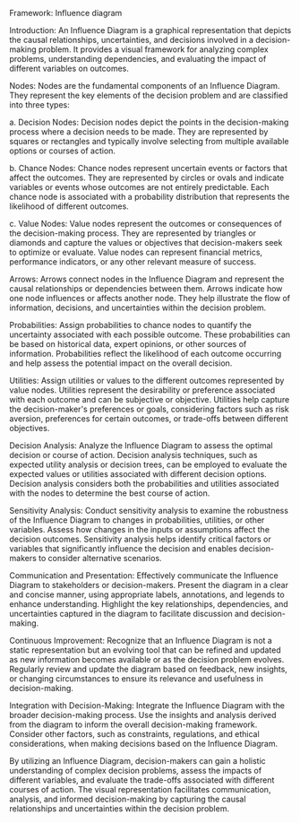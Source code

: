Framework: Influence diagram

Introduction:
An Influence Diagram is a graphical representation that depicts the causal relationships, uncertainties, and decisions involved in a decision-making problem. It provides a visual framework for analyzing complex problems, understanding dependencies, and evaluating the impact of different variables on outcomes.

Nodes:
Nodes are the fundamental components of an Influence Diagram. They represent the key elements of the decision problem and are classified into three types:

a. Decision Nodes: Decision nodes depict the points in the decision-making process where a decision needs to be made. They are represented by squares or rectangles and typically involve selecting from multiple available options or courses of action.

b. Chance Nodes: Chance nodes represent uncertain events or factors that affect the outcomes. They are represented by circles or ovals and indicate variables or events whose outcomes are not entirely predictable. Each chance node is associated with a probability distribution that represents the likelihood of different outcomes.

c. Value Nodes: Value nodes represent the outcomes or consequences of the decision-making process. They are represented by triangles or diamonds and capture the values or objectives that decision-makers seek to optimize or evaluate. Value nodes can represent financial metrics, performance indicators, or any other relevant measure of success.

Arrows:
Arrows connect nodes in the Influence Diagram and represent the causal relationships or dependencies between them. Arrows indicate how one node influences or affects another node. They help illustrate the flow of information, decisions, and uncertainties within the decision problem.

Probabilities:
Assign probabilities to chance nodes to quantify the uncertainty associated with each possible outcome. These probabilities can be based on historical data, expert opinions, or other sources of information. Probabilities reflect the likelihood of each outcome occurring and help assess the potential impact on the overall decision.

Utilities:
Assign utilities or values to the different outcomes represented by value nodes. Utilities represent the desirability or preference associated with each outcome and can be subjective or objective. Utilities help capture the decision-maker's preferences or goals, considering factors such as risk aversion, preferences for certain outcomes, or trade-offs between different objectives.

Decision Analysis:
Analyze the Influence Diagram to assess the optimal decision or course of action. Decision analysis techniques, such as expected utility analysis or decision trees, can be employed to evaluate the expected values or utilities associated with different decision options. Decision analysis considers both the probabilities and utilities associated with the nodes to determine the best course of action.

Sensitivity Analysis:
Conduct sensitivity analysis to examine the robustness of the Influence Diagram to changes in probabilities, utilities, or other variables. Assess how changes in the inputs or assumptions affect the decision outcomes. Sensitivity analysis helps identify critical factors or variables that significantly influence the decision and enables decision-makers to consider alternative scenarios.

Communication and Presentation:
Effectively communicate the Influence Diagram to stakeholders or decision-makers. Present the diagram in a clear and concise manner, using appropriate labels, annotations, and legends to enhance understanding. Highlight the key relationships, dependencies, and uncertainties captured in the diagram to facilitate discussion and decision-making.

Continuous Improvement:
Recognize that an Influence Diagram is not a static representation but an evolving tool that can be refined and updated as new information becomes available or as the decision problem evolves. Regularly review and update the diagram based on feedback, new insights, or changing circumstances to ensure its relevance and usefulness in decision-making.

Integration with Decision-Making:
Integrate the Influence Diagram with the broader decision-making process. Use the insights and analysis derived from the diagram to inform the overall decision-making framework. Consider other factors, such as constraints, regulations, and ethical considerations, when making decisions based on the Influence Diagram.

By utilizing an Influence Diagram, decision-makers can gain a holistic understanding of complex decision problems, assess the impacts of different variables, and evaluate the trade-offs associated with different courses of action. The visual representation facilitates communication, analysis, and informed decision-making by capturing the causal relationships and uncertainties within the decision problem.

